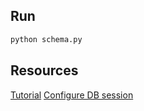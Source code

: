 ## Run

```bash
python schema.py
```

## Resources

[Tutorial](https://docs.graphene-python.org/projects/sqlalchemy/en/latest/starter/)
[Configure DB session](https://docs.graphene-python.org/projects/sqlalchemy/en/latest/tutorial/)
